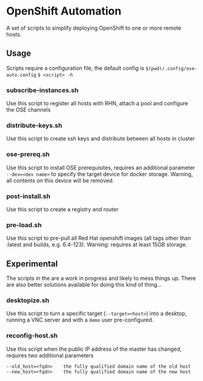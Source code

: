 # OpenShift Automation
A set of scripts to simplify deploying OpenShift to one or more remote hosts. 

## Usage
Scripts require a configuration file, the default config is `$(pwd)/.config/ose-auto.config`
`$ <script> -h`

### subscribe-instances.sh
Use this script to register all hosts with RHN, attach a pool and configure the OSE channels

### distribute-keys.sh
Use this script to create ssh keys and distribute between all hosts in cluster

### ose-prereq.sh
Use this script to install OSE prerequisites, requires an additional parameter `--dev=<dev name>` to specify the target device for docker storage. Warning, all contents on this device will be removed. 

### post-install.sh
Use this script to create a registry and router

### pre-load.sh
Use this script to pre-pull all Red Hat openshift images (all tags other than :latest and builds, e.g. 6.4-123). Warning: requires at least 15GB storage. 

## Experimental
The scripts in the are a work in progress and likely to mess things up. There are also better solutions available for doing this kind of thing...

### desktopize.sh
Use this script to turn a specific target (`--target=<host>`) into a desktop, running a VNC server and with a `demo` user pre-configured. 

### reconfig-host.sh
Use this script when the public IP address of the master has changed, requires two additional parameters
```
--old_host=<fqdn>    the fully qualified domain name of the old host
--new_host=<fqdn>    the fully qualified domain name of the new host
```

